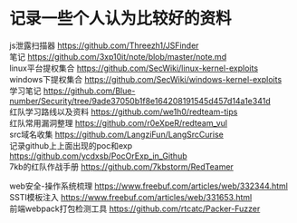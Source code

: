 # 记录一些个人认为比较好的资料
js泄露扫描器  https://github.com/Threezh1/JSFinder  
笔记 https://github.com/3xp10it/note/blob/master/note.md  
linux平台提权集合  https://github.com/SecWiki/linux-kernel-exploits  
windows下提权集合 https://github.com/SecWiki/windows-kernel-exploits  
学习笔记  https://github.com/Blue-number/Security/tree/9ade37050b1f8e164208191545d457d14a1e341d  
红队学习路线以及资料 https://github.com/we1h0/redteam-tips  
红队常用漏洞整理  https://github.com/r0eXpeR/redteam_vul  
src域名收集  https://github.com/LangziFun/LangSrcCurise  
记录github上上面出现的poc和exp  https://github.com/ycdxsb/PocOrExp_in_Github  
7kb的红队作战手册  https://github.com/7kbstorm/RedTeamer  

web安全-操作系统梳理  https://www.freebuf.com/articles/web/332344.html  
SSTI模板注入  https://www.freebuf.com/articles/web/331653.html  
前端webpack打包检测工具 https://github.com/rtcatc/Packer-Fuzzer  
